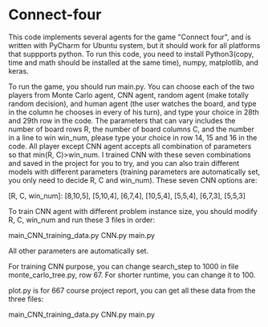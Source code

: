 # Connect-four
This code implements several agents for the game "Connect four", and is written with PyCharm for Ubuntu system, but it should work for all platforms that suppports python. To run this code, you need to install Python3(copy, time and math should be installed at the same time), numpy, matplotlib, and keras. 

To run the game, you should run main.py. You can choose each of the two players from Monte Carlo agent, CNN agent, random agent (make totally random decision), and human agent (the user watches the board, and type in the column he chooses in every of his turn), and type your choice in 28th and 29th row in the code. The parameters that can vary includes the number of board rows R, the number of board columns C, and the number in a line to win win_num, please type your choice in row 14, 15 and 16 in the code. All player except CNN agent accepts all combination of parameters so that min(R, C)>win_num. I trained CNN with these seven combinations and saved in the project for you to try, and you can also train different models with different parameters (training parameters are automatically set, you only need to decide R, C and win_num). These seven CNN options are:

[R, C, win_num]: [8,10,5], [5,10,4], [6,7,4], [10,5,4], [5,5,4], [6,7,3], [5,5,3]

To train CNN agent with different problem instance size, you should modify R, C, win_num and run these 3 files in order:

main_CNN_training_data.py  CNN.py  main.py

All other parameters are automatically set.

For training CNN purpose, you can change search_step to 1000 in file monte_carlo_tree.py, row 67. For shorter runtime, you can change it to 100.

plot.py is for 667 course project report, you can get all these data from the three files:

main_CNN_training_data.py  CNN.py  main.py
